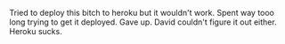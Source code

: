 Tried to deploy this bitch to heroku but it wouldn't work. Spent way tooo long trying to get it deployed. Gave up. David couldn't figure it out either. Heroku sucks.
